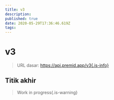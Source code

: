 ```yaml
---
title: v3
description:
published: true
date: 2020-05-29T17:36:46.619Z
tags:
---
```


# v3

> URL dasar: https://api.premid.app/v3{.is-info}


## Titik akhir
> Work in progress{.is-warning}